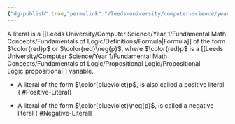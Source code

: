 ```yaml
---
{"dg-publish":true,"permalink":"/leeds-university/computer-science/year-1/fundamental-math-concepts/fundamentals-of-logic/definitions/literal/","tags":["Definition"]}
---
```


A literal is a [[Leeds University/Computer Science/Year 1/Fundamental Math Concepts/Fundamentals of Logic/Definitions/Formula\|Formula]] of the form $\color{red}p$ or $\color{red}\neg{p}$, where $\color{red}p$ is a [[Leeds University/Computer Science/Year 1/Fundamental Math Concepts/Fundamentals of Logic/Propositional Logic/Propositional Logic\|propositional]] variable.
- A literal of the form $\color{blueviolet}p$, is also called a positive literal
{ #Positive-Literal}

- A literal of the form $\color{blueviolet}\neg{p}$, is called a negative literal
{ #Negative-Literal}

